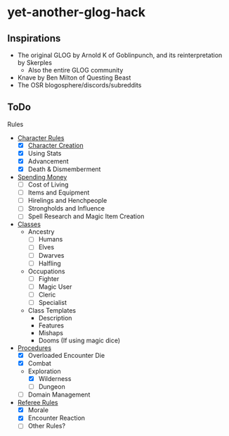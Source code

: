 # yet-another-glog-hack

## Inspirations

* The original GLOG by Arnold K of Goblinpunch, and its reinterpretation by Skerples
  * Also the entire GLOG community
* Knave by Ben Milton of Questing Beast
* The OSR blogosphere/discords/subreddits

## ToDo

Rules

* [Character Rules](rules/PlayerRules.md)
  * [x] [Character Creation](rules/CharacterCreation.md)
  * [x] Using Stats
  * [x] Advancement
  * [x] Death & Dismemberment
* [Spending Money](rules/SpendingMoney.md)
  * [ ] Cost of Living
  * [ ] Items and Equipment
  * [ ] Hirelings and Henchpeople
  * [ ] Strongholds and Influence
  * [ ] Spell Research and Magic Item Creation
* [Classes](rules/Classes.md)
  * Ancestry
    * [ ] Humans
    * [ ] Elves
    * [ ] Dwarves
    * [ ] Halfling
  * Occupations
    * [ ] Fighter
    * [ ] Magic User
    * [ ] Cleric
    * [ ] Specialist
  * Class Templates
    * Description
    * Features
    * Mishaps
    * Dooms (If using magic dice)
* [Procedures](rules/PlayProcedure.md)
  * [x] Overloaded Encounter Die
  * [x] Combat
  * Exploration
    * [x] Wilderness
    * [ ] Dungeon
  * [ ] Domain Management
* [Referee Rules](rules/RefereeRules.md)
  * [x] Morale
  * [x] Encounter Reaction
  * [ ] Other Rules?
